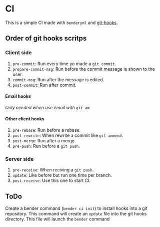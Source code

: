 # CI 

This is a simple CI made with `benderyml` and [git-hooks](https://git-scm.com/book/en/v2/Customizing-Git-Git-Hooks).


## Order of git hooks scritps

### Client side

1. `pre-commit`: Run every time yo made a `git commit`.
2. `prepare-commit-msg`: Run before the commit message is shown to the user.
3. `commit-msg`: Run after the message is edited.
4. `post-commit`: Run after commit.

#### Email hooks

_Only needed when use email with `git am`_

#### Other client hooks

1. `pre-rebase`: Run before a rebase.
2. `post-rewrite`: When rewrite a commit like `git ammend`.
3. `post-merge`: Run after a merge.
4. `pre-push`: Run before a `git push`.

### Server side

1. `pre-receive`: When reciving a `git push`.
2. `update`:  Like before but run one time per branch. 
3. `post-receive`: Use this one to start CI.


## ToDo

Create a bender command (`bender ci init`) to install hooks into a git repository. This command will create an `update` file into the git hooks directory. This file will launch the `bender` command